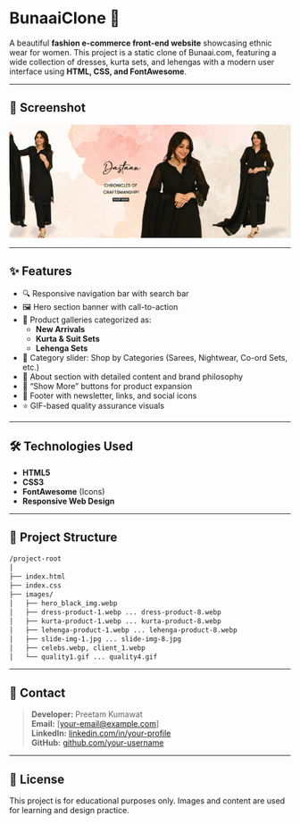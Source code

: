 # BunaaiClone 🌸

A beautiful **fashion e-commerce front-end website** showcasing ethnic wear for women. This project is a static clone of Bunaai.com, featuring a wide collection of dresses, kurta sets, and lehengas with a modern user interface using **HTML, CSS, and FontAwesome**.

---

## 📸 Screenshot

![Home Page Screenshot](images/hero_black_img.webp)

---

## ✨ Features

- 🔍 Responsive navigation bar with search bar  
- 🖼️ Hero section banner with call-to-action  
- 👗 Product galleries categorized as:
  - **New Arrivals**
  - **Kurta & Suit Sets**
  - **Lehenga Sets**
- 🎠 Category slider: Shop by Categories (Sarees, Nightwear, Co-ord Sets, etc.)
- 📜 About section with detailed content and brand philosophy
- 🔁 “Show More” buttons for product expansion
- 📌 Footer with newsletter, links, and social icons
- ⭐ GIF-based quality assurance visuals

---

## 🛠️ Technologies Used

- **HTML5**
- **CSS3**
- **FontAwesome** (Icons)
- **Responsive Web Design**

---

## 🧾 Project Structure

```
/project-root
│
├── index.html
├── index.css
├── images/
│   ├── hero_black_img.webp
│   ├── dress-product-1.webp ... dress-product-8.webp
│   ├── kurta-product-1.webp ... kurta-product-8.webp
│   ├── lehenga-product-1.webp ... lehenga-product-8.webp
│   ├── slide-img-1.jpg ... slide-img-8.jpg
│   ├── celebs.webp, client_1.webp
│   └── quality1.gif ... quality4.gif
```

---

## 📩 Contact

> **Developer:** Preetam Kumawat  
> **Email:** [your-email@example.com]  
> **LinkedIn:** [linkedin.com/in/your-profile](#)  
> **GitHub:** [github.com/your-username](#)

---

## 📄 License

This project is for educational purposes only. Images and content are used for learning and design practice.